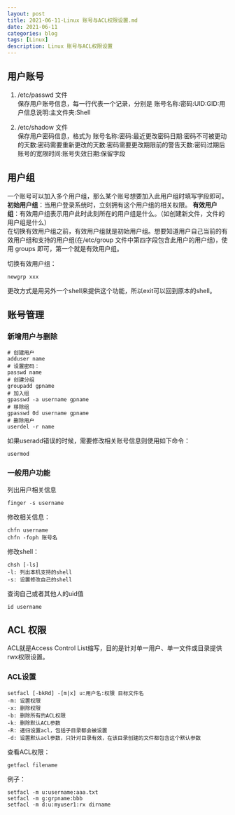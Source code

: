 ```yaml
---
layout: post
title: 2021-06-11-Linux 账号与ACL权限设置.md
date: 2021-06-11
categories: blog
tags: [Linux]
description: Linux 账号与ACL权限设置
---
```


## 用户账号  
1. /etc/passwd 文件  
保存用户账号信息，每一行代表一个记录，分别是 账号名称:密码:UID:GID:用户信息说明:主文件夹:Shell  

2. /etc/shadow 文件  
保存用户密码信息，格式为 账号名称:密码:最近更改密码日期:密码不可被更动的天数:密码需要重新更改的天数:密码需要更改期限前的警告天数:密码过期后账号的宽限时间:账号失效日期:保留字段

## 用户组  
一个账号可以加入多个用户组，那么某个账号想要加入此用户组时填写字段即可。    
**初始用户组**：当用户登录系统时，立刻拥有这个用户组的相关权限。
**有效用户组**：有效用户组表示用户此时此刻所在的用户组是什么。（如创建新文件，文件的用户组是什么）  
在切换有效用户组之前，有效用户组就是初始用户组。想要知道用户自己当前的有效用户组和支持的用户组(在/etc/group 文件中第四字段包含此用户的用户组)，使用 groups 即可，第一个就是有效用户组。  

切换有效用户组：  
```shell
newgrp xxx
```
更改方式是用另外一个shell来提供这个功能，所以exit可以回到原本的shell。  

## 账号管理  
### 新增用户与删除  
```shell
# 创建用户  
adduser name  
# 设置密码：  
passwd name  
# 创建分组  
groupadd gpname  
# 加入组  
gpasswd -a username gpname  
# 移除组  
gpasswd 0d username gpname  
# 删除用户 
userdel -r name  
```

如果useradd错误的时候，需要修改相关账号信息则使用如下命令：  
```shell
usermod
```

### 一般用户功能  
列出用户相关信息
```shell
finger -s username  
```  

修改相关信息：  
```shell
chfn username  
chfn -foph 账号名
```  

修改shell：  
```shell
chsh [-ls]  
-l: 列出本机支持的shell
-s: 设置修改自己的shell
```

查询自己或者其他人的uid值  
```shell
id username
```  


## ACL 权限  

ACL就是Access Control List缩写，目的是针对单一用户、单一文件或目录提供rwx权限设置。

### ACL设置  
```shell
setfacl [-bkRd] -[m|x] u:用户名:权限 目标文件名  
-m: 设置权限  
-x: 删除权限  
-b: 删除所有的ACL权限  
-k: 删除默认ACL参数  
-R: 递归设置acl，包括子目录都会被设置  
-d: 设置默认acl参数，只针对目录有效，在该目录创建的文件都包含这个默认参数  
```

查看ACL权限：  
```shell
getfacl filename
```


例子：  
```shell
setfacl -m u:username:aaa.txt  
setfacl -m g:grpname:bbb  
setfacl -m d:u:myuser1:rx dirname
```


